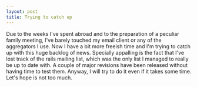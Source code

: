 ```yaml
---
layout: post
title: Trying to catch up
---
```


Due to the weeks I've spent abroad and to the preparation of a peculiar family meeting, I've barely touched my email client or any of the aggregators I use. Now I have a bit more freeish time and I'm trying to catch up with this huge backlog of news. Specially appalling is the fact that I've lost track of the rails mailing list, which was the only list I managed to really be up to date with. A couple of major revisions have been released without having time to test them. Anyway, I will try to do it even if it takes some time. Let's hope is not too much.
